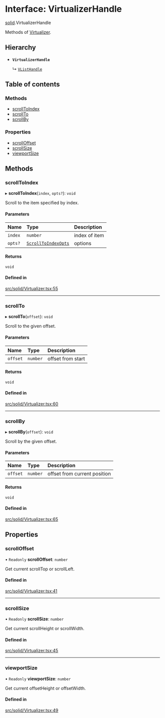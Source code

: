 # Interface: VirtualizerHandle

[solid](../modules/solid.md).VirtualizerHandle

Methods of [Virtualizer](../modules/solid.md#virtualizer).

## Hierarchy

- **`VirtualizerHandle`**

  ↳ [`VListHandle`](solid.VListHandle.md)

## Table of contents

### Methods

- [scrollToIndex](solid.VirtualizerHandle.md#scrolltoindex)
- [scrollTo](solid.VirtualizerHandle.md#scrollto)
- [scrollBy](solid.VirtualizerHandle.md#scrollby)

### Properties

- [scrollOffset](solid.VirtualizerHandle.md#scrolloffset)
- [scrollSize](solid.VirtualizerHandle.md#scrollsize)
- [viewportSize](solid.VirtualizerHandle.md#viewportsize)

## Methods

### scrollToIndex

▸ **scrollToIndex**(`index`, `opts?`): `void`

Scroll to the item specified by index.

#### Parameters

| Name | Type | Description |
| :------ | :------ | :------ |
| `index` | `number` | index of item |
| `opts?` | [`ScrollToIndexOpts`](react.ScrollToIndexOpts.md) | options |

#### Returns

`void`

#### Defined in

[src/solid/Virtualizer.tsx:55](https://github.com/inokawa/virtua/blob/06dc6181/src/solid/Virtualizer.tsx#L55)

___

### scrollTo

▸ **scrollTo**(`offset`): `void`

Scroll to the given offset.

#### Parameters

| Name | Type | Description |
| :------ | :------ | :------ |
| `offset` | `number` | offset from start |

#### Returns

`void`

#### Defined in

[src/solid/Virtualizer.tsx:60](https://github.com/inokawa/virtua/blob/06dc6181/src/solid/Virtualizer.tsx#L60)

___

### scrollBy

▸ **scrollBy**(`offset`): `void`

Scroll by the given offset.

#### Parameters

| Name | Type | Description |
| :------ | :------ | :------ |
| `offset` | `number` | offset from current position |

#### Returns

`void`

#### Defined in

[src/solid/Virtualizer.tsx:65](https://github.com/inokawa/virtua/blob/06dc6181/src/solid/Virtualizer.tsx#L65)

## Properties

### scrollOffset

• `Readonly` **scrollOffset**: `number`

Get current scrollTop or scrollLeft.

#### Defined in

[src/solid/Virtualizer.tsx:41](https://github.com/inokawa/virtua/blob/06dc6181/src/solid/Virtualizer.tsx#L41)

___

### scrollSize

• `Readonly` **scrollSize**: `number`

Get current scrollHeight or scrollWidth.

#### Defined in

[src/solid/Virtualizer.tsx:45](https://github.com/inokawa/virtua/blob/06dc6181/src/solid/Virtualizer.tsx#L45)

___

### viewportSize

• `Readonly` **viewportSize**: `number`

Get current offsetHeight or offsetWidth.

#### Defined in

[src/solid/Virtualizer.tsx:49](https://github.com/inokawa/virtua/blob/06dc6181/src/solid/Virtualizer.tsx#L49)

